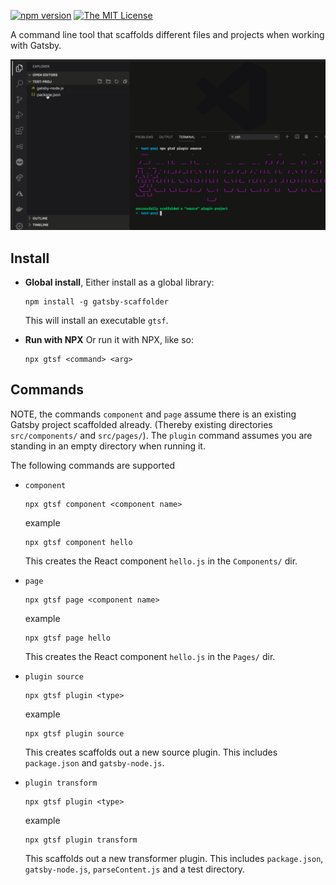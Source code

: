 [![npm version](https://badge.fury.io/js/gatsby-scaffolder.svg)](https://www.npmjs.com/package/gatsby-scaffolder)
[![The MIT License](https://img.shields.io/badge/license-MIT-orange.svg?color=blue&style=flat-square)](http://opensource.org/licenses/MIT)

A command line tool that scaffolds different files and projects when working with Gatsby.

![Demo of command line tool](gatsby-cli.png)

## Install

- **Global install**, Either install as a global library:

    ```
    npm install -g gatsby-scaffolder
    ```

    This will install an executable `gtsf`.

- **Run with NPX**
Or run it with NPX, like so:

    ```
    npx gtsf <command> <arg>
    ```

## Commands

NOTE, the commands `component` and `page` assume there is an existing Gatsby project scaffolded already. (Thereby existing directories `src/components/` and `src/pages/`). The `plugin` command assumes you are standing in an empty directory when running it.

The following commands are supported

- `component`

    ```
    npx gtsf component <component name>
    ```

    example

    ```
    npx gtsf component hello
    ```

    This creates the React component `hello.js` in the `Components/` dir.
- `page`

    ```
    npx gtsf page <component name>
    ```

    example

    ```
    npx gtsf page hello
    ```

    This creates the React component `hello.js` in the `Pages/` dir.
- `plugin source`

    ```
    npx gtsf plugin <type>
    ```

    example

    ```
    npx gtsf plugin source
    ```

    This creates scaffolds out a new source plugin. This includes `package.json` and `gatsby-node.js`.
- `plugin transform`

  ```
  npx gtsf plugin <type>
  ```

  example

  ```
  npx gtsf plugin transform
  ```

  This scaffolds out a new transformer plugin. This includes `package.json`, `gatsby-node.js`, `parseContent.js` and a test directory.
